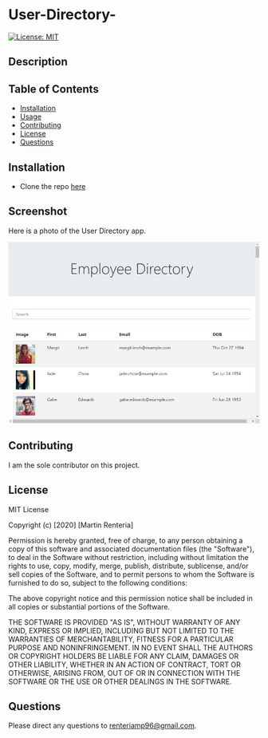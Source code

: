 # User-Directory-


[![License: MIT](https://img.shields.io/badge/License-MIT-yellow.svg)](https://opensource.org/licenses/MIT)

## Description

## Table of Contents
* [Installation](#Installation)
* [Usage](#Usage)
* [Contributing](#Contributing)
* [License](#License)
* [Questions](#Questions)

## Installation
* Clone the repo [here](https://github.com/MartinRenteria/User-Directory-) 


## **Screenshot**

Here is a photo of the User Directory app.

![Progressive-Budget](userdirectory/public/img/User-directory.png)

## Contributing
I am the sole contributor on this project.

## License
MIT License

Copyright (c) [2020] [Martin Renteria]

Permission is hereby granted, free of charge, to any person obtaining a copy
of this software and associated documentation files (the "Software"), to deal
in the Software without restriction, including without limitation the rights
to use, copy, modify, merge, publish, distribute, sublicense, and/or sell
copies of the Software, and to permit persons to whom the Software is
furnished to do so, subject to the following conditions:

The above copyright notice and this permission notice shall be included in all
copies or substantial portions of the Software.

THE SOFTWARE IS PROVIDED "AS IS", WITHOUT WARRANTY OF ANY KIND, EXPRESS OR
IMPLIED, INCLUDING BUT NOT LIMITED TO THE WARRANTIES OF MERCHANTABILITY,
FITNESS FOR A PARTICULAR PURPOSE AND NONINFRINGEMENT. IN NO EVENT SHALL THE
AUTHORS OR COPYRIGHT HOLDERS BE LIABLE FOR ANY CLAIM, DAMAGES OR OTHER
LIABILITY, WHETHER IN AN ACTION OF CONTRACT, TORT OR OTHERWISE, ARISING FROM,
OUT OF OR IN CONNECTION WITH THE SOFTWARE OR THE USE OR OTHER DEALINGS IN THE
SOFTWARE.

## Questions
Please direct any questions to renteriamp96@gmail.com.